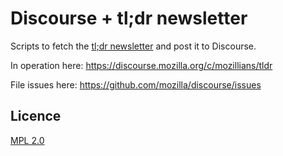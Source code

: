 # Discourse + tl;dr newsletter

Scripts to fetch the [tl;dr newsletter](https://mana.mozilla.org/wiki/pages/viewpage.action?pageId=70485683) and post it to Discourse.

In operation here: https://discourse.mozilla.org/c/mozillians/tldr

File issues here: https://github.com/mozilla/discourse/issues

## Licence

[MPL 2.0](https://www.mozilla.org/MPL/2.0/)
